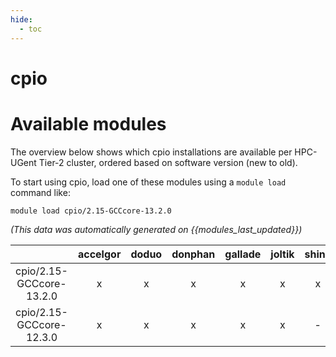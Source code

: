 ```yaml
---
hide:
  - toc
---
```


cpio
====

# Available modules


The overview below shows which cpio installations are available per HPC-UGent Tier-2 cluster, ordered based on software version (new to old).

To start using cpio, load one of these modules using a `module load` command like:

```shell
module load cpio/2.15-GCCcore-13.2.0
```

*(This data was automatically generated on {{modules_last_updated}})*  

| |accelgor|doduo|donphan|gallade|joltik|shinx|
| :---: | :---: | :---: | :---: | :---: | :---: | :---: |
|cpio/2.15-GCCcore-13.2.0|x|x|x|x|x|x|
|cpio/2.15-GCCcore-12.3.0|x|x|x|x|x|-|
